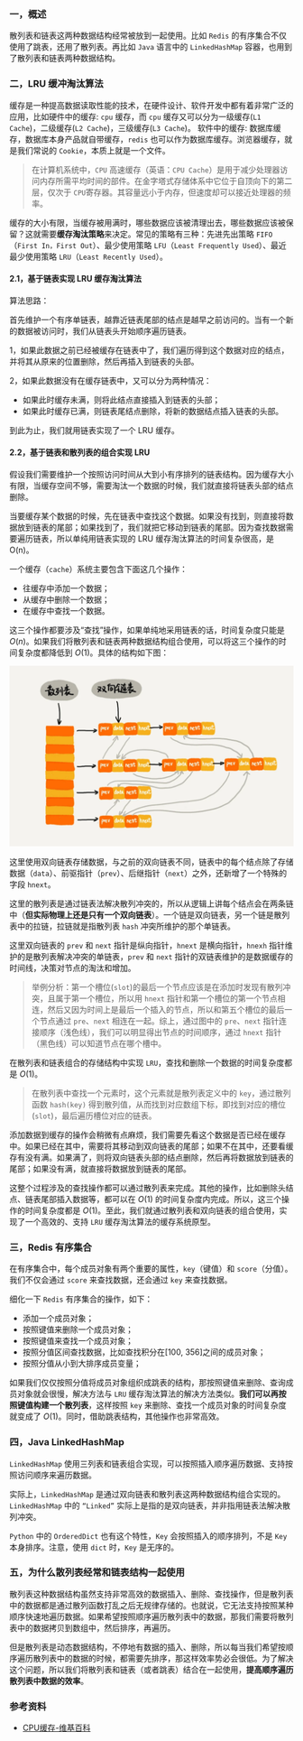 ### 一，概述

散列表和链表这两种数据结构经常被放到一起使用。比如 `Redis` 的有序集合不仅使用了跳表，还用了散列表。再比如 `Java` 语言中的 `LinkedHashMap` 容器，也用到了散列表和链表两种数据结构。

### 二，LRU 缓冲淘汰算法

缓存是一种提高数据读取性能的技术，在硬件设计、软件开发中都有着非常广泛的应用，比如硬件中的缓存: `cpu` 缓存，而 `cpu` 缓存又可以分为一级缓存(`L1 Cache`)，二级缓存(`L2 Cache`)，三级缓存(`L3 Cache`)。 软件中的缓存: 数据库缓存，数据库本身产品就自带缓存，`redis` 也可以作为数据库缓存。浏览器缓存，就是我们常说的 `Cookie`，本质上就是一个文件。

> 在计算机系统中，`CPU` 高速缓存（英语：`CPU Cache`）是用于减少处理器访问内存所需平均时间的部件。在金字塔式存储体系中它位于自顶向下的第二层，仅次于 `CPU`寄存器。其容量远小于内存，但速度却可以接近处理器的频率。

缓存的大小有限，当缓存被用满时，哪些数据应该被清理出去，哪些数据应该被保留？这就需要**缓存淘汰策略**来决定。常见的策略有三种：先进先出策略 `FIFO`（`First In，First Out`）、最少使用策略 `LFU`（`Least Frequently Used`）、最近最少使用策略 `LRU`（`Least Recently Used`）。

#### 2.1，基于链表实现 LRU 缓存淘汰算法

算法思路：

首先维护一个有序单链表，越靠近链表尾部的结点是越早之前访问的。当有一个新的数据被访问时，我们从链表头开始顺序遍历链表。

1，如果此数据之前已经被缓存在链表中了，我们遍历得到这个数据对应的结点，并将其从原来的位置删除，然后再插入到链表的头部。

2，如果此数据没有在缓存链表中，又可以分为两种情况：
   + 如果此时缓存未满，则将此结点直接插入到链表的头部；
   + 如果此时缓存已满，则链表尾结点删除，将新的数据结点插入链表的头部。

到此为止，我们就用链表实现了一个 LRU 缓存。

#### 2.2，基于链表和散列表的组合实现 LRU 

假设我们需要维护一个按照访问时间从大到小有序排列的链表结构。因为缓存大小有限，当缓存空间不够，需要淘汰一个数据的时候，我们就直接将链表头部的结点删除。

当要缓存某个数据的时候，先在链表中查找这个数据。如果没有找到，则直接将数据放到链表的尾部；如果找到了，我们就把它移动到链表的尾部。因为查找数据需要遍历链表，所以单纯用链表实现的 LRU 缓存淘汰算法的时间复杂很高，是 O(n)。

一个缓存（`cache`）系统主要包含下面这几个操作：

+ 往缓存中添加一个数据；
+ 从缓存中删除一个数据；
+ 在缓存中查找一个数据。
  
这三个操作都要涉及“查找”操作，如果单纯地采用链表的话，时间复杂度只能是 $O(n)$。如果我们将散列表和链表两种数据结构组合使用，可以将这三个操作的时间复杂度都降低到 $O(1)$。具体的结构如下图：

![链表和散列表的结合](./images/linked_list+hash_table.png)

这里使用双向链表存储数据，与之前的双向链表不同，链表中的每个结点除了存储数据（`data`）、前驱指针（`prev`）、后继指针（`next`）之外，还新增了一个特殊的字段 `hnext`。

这里的散列表是通过链表法解决散列冲突的，所以从逻辑上讲每个结点会在两条链中（**但实际物理上还是只有一个双向链表**）。一个链是双向链表，另一个链是散列表中的拉链，拉链就是指散列表 `hash` 冲突所维护的那个单链表。

这里双向链表的 `prev` 和 `next` 指针是纵向指针，`hnext` 是横向指针，`hnexh` 指针维护的是散列表解决冲突的单链表，`prev` 和 `next` 指针的双链表维护的是数据缓存的时间线，决策对节点的淘汰和增加。

> 举例分析：第一个槽位(`slot`)的最后一个节点应该是在添加时发现有散列冲突，且属于第一个槽位，所以用 `hnext` 指针和第一个槽位的第一个节点相连，然后又因为时间上是最后一个插入的节点，所以和第五个槽位的最后一个节点通过 `pre`、`next` 相连在一起。综上，通过图中的 `pre`、`next` 指针连接顺序（浅色线），我们可以明显得出节点的时间顺序，通过 `hnext` 指针（黑色线）可以知道节点在哪个槽中。

在散列表和链表组合的存储结构中实现 `LRU`，查找和删除一个数据的时间复杂度都是 $O(1)$。

> 在散列表中查找一个元素时，这个元素就是散列表定义中的 `key`，通过散列函数 `hash(key)` 得到散列值，从而找到对应数组下标，即找到对应的槽位(`slot`)，最后遍历槽位对应的链表。

添加数据到缓存的操作会稍微有点麻烦，我们需要先看这个数据是否已经在缓存中。如果已经在其中，需要将其移动到双向链表的尾部；如果不在其中，还要看缓存有没有满。如果满了，则将双向链表头部的结点删除，然后再将数据放到链表的尾部；如果没有满，就直接将数据放到链表的尾部。

这整个过程涉及的查找操作都可以通过散列表来完成。其他的操作，比如删除头结点、链表尾部插入数据等，都可以在 $O(1)$ 的时间复杂度内完成。所以，这三个操作的时间复杂度都是 $O(1)$。至此，我们就通过散列表和双向链表的组合使用，实现了一个高效的、支持 `LRU` 缓存淘汰算法的缓存系统原型。

### 三，Redis 有序集合

在有序集合中，每个成员对象有两个重要的属性，`key`（键值）和 `score`（分值）。我们不仅会通过 `score` 来查找数据，还会通过 `key` 来查找数据。

细化一下 `Redis` 有序集合的操作，如下：

+ 添加一个成员对象；
+ 按照键值来删除一个成员对象；
+ 按照键值来查找一个成员对象；
+ 按照分值区间查找数据，比如查找积分在[100, 356]之间的成员对象；
+ 按照分值从小到大排序成员变量；

如果我们仅仅按照分值将成员对象组织成跳表的结构，那按照键值来删除、查询成员对象就会很慢，解决方法与 `LRU` 缓存淘汰算法的解决方法类似。**我们可以再按照键值构建一个散列表**，这样按照 `key` 来删除、查找一个成员对象的时间复杂度就变成了 $O(1)$。同时，借助跳表结构，其他操作也非常高效。

### 四，Java LinkedHashMap

`LinkedHashMap` 使用三列表和链表组合实现，可以按照插入顺序遍历数据、支持按照访问顺序来遍历数据。

实际上，`LinkedHashMap` 是通过双向链表和散列表这两种数据结构组合实现的。`LinkedHashMap` 中的 `“Linked”` 实际上是指的是双向链表，并非指用链表法解决散列冲突。

`Python` 中的 `OrderedDict` 也有这个特性，`Key` 会按照插入的顺序排列，不是 `Key` 本身排序。注意，使用 `dict` 时，`Key` 是无序的。

### 五，为什么散列表经常和链表结构一起使用

散列表这种数据结构虽然支持非常高效的数据插入、删除、查找操作，但是散列表中的数据都是通过散列函数打乱之后无规律存储的。也就说，它无法支持按照某种顺序快速地遍历数据。如果希望按照顺序遍历散列表中的数据，那我们需要将散列表中的数据拷贝到数组中，然后排序，再遍历。

但是散列表是动态数据结构，不停地有数据的插入、删除，所以每当我们希望按顺序遍历散列表中的数据的时候，都需要先排序，那这样效率势必会很低。为了解决这个问题，所以我们将散列表和链表（或者跳表）结合在一起使用，**提高顺序遍历散列表中数据的效率**。

### 参考资料

+ [CPU缓存-维基百科](https://zh.wikipedia.org/wiki/CPU%E7%BC%93%E5%AD%98)